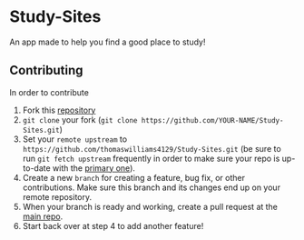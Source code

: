 # Study-Sites

An app made to help you find a good place to study!

## Contributing

In order to contribute

1. Fork this [repository](https://github.com/thomaswilliams4129/Study-Sites)
2. `git clone` your fork (`git clone https://github.com/YOUR-NAME/Study-Sites.git`)
3. Set your `remote upstream` to `https://github.com/thomaswilliams4129/Study-Sites.git` (be sure to run `git fetch upstream` frequently in order to make sure your repo is up-to-date with the [primary one](https://github.com/thomaswilliams4129/Study-Sites)).
4. Create a new `branch` for creating a feature, bug fix, or other contributions. Make sure this branch and its changes end up on your remote repository.
5. When your branch is ready and working, create a pull request at the [main repo](https://github.com/thomaswilliams4129/Study-Sites).
6. Start back over at step 4 to add another feature!
